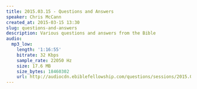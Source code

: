 ```yaml
---
title: 2015.03.15 - Questions and Answers
speaker: Chris McCann
created_at: 2015-03-15 13:30
slug: questions-and-answers
description: Various questions and answers from the Bible
audio:
  mp3_low:
    length: '1:16:55'
    bitrate: 32 Kbps
    sample_rate: 22050 Hz
    size: 17.6 MB
    size_bytes: 18460302
    url: http://audiocdn.ebiblefellowship.com/questions/sessions/2015.03.15_McCann_-_Questions_and_Answers.mp3
---
```

